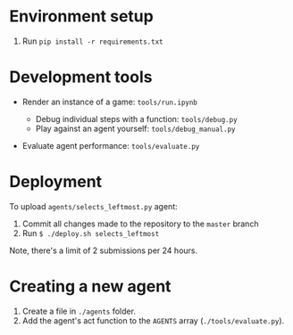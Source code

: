 # Environment setup

1. Run `pip install -r requirements.txt`

# Development tools

- Render an instance of a game: `tools/run.ipynb`

    - Debug individual steps with a function: `tools/debug.py`
    - Play against an agent yourself: `tools/debug_manual.py`
    
- Evaluate agent performance: `tools/evaluate.py`

# Deployment

To upload `agents/selects_leftmost.py` agent:

1. Commit all changes made to the repository to the `master` branch
2. Run `$ ./deploy.sh selects_leftmost`

Note, there's a limit of 2 submissions per 24 hours.

# Creating a new agent

1. Create a file in `./agents` folder.
2. Add the agent's act function to the `AGENTS` array (`./tools/evaluate.py`).
